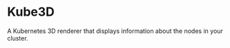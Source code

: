 # Kube3D

<p>A Kubernetes 3D renderer that displays information about the nodes in your cluster.</p>
